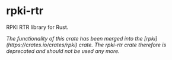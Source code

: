 # rpki-rtr
RPKI RTR library for Rust.

<i>
The functionality of this crate has been merged into the
[rpki](https://crates.io/crates/rpki) crate. The rpki-rtr crate
therefore is deprecated and should not be used any more.
</i>

